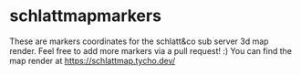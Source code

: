 # schlattmapmarkers
These are markers coordinates for the schlatt&co sub server 3d map render.
Feel free to add more markers via a pull request! :)
You can find the map render at https://schlattmap.tycho.dev/

